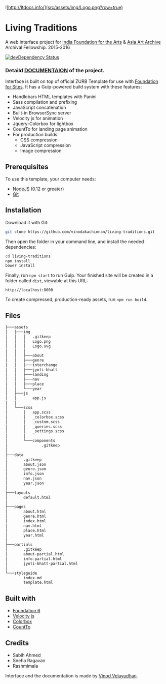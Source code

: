 ![http://ltdocs.info/](src/assets/img/Logo.png?row=true)

# Living Traditions

A web interface project for [India Foundation for the Arts](http://www.indiaifa.org/) & [Asia Art Archive](http://www.aaa.org.hk/) Archival Fellowship. 2015-2016

[![devDependency Status](https://david-dm.org/zurb/foundation-zurb-template/dev-status.svg)](https://david-dm.org/zurb/foundation-zurb-template#info=devDependencies)

### Detaild [DOCUMENTAION](https://vinodakachinnan.github.io/lt-docs/) of the project.

Interface is built on top of official ZURB Template for use with [Foundation for Sites](http://foundation.zurb.com/sites). It has a Gulp-powered build system with these features:

- Handlebars HTML templates with Panini
- Sass compilation and prefixing
- JavaScript concatenation
- Built-in BrowserSync server
- Velocity js for animation
- Jquery-Colorbox for lightbox
- CountTo for landing page animation
- For production builds:
  - CSS compression
  - JavaScript compression
  - Image compression

## Prerequisites

To use this template, your computer needs:

- [NodeJS](https://nodejs.org/en/) (0.12 or greater)
- [Git](https://git-scm.com/)

## Installation

Download it with Git:

```bash
git clone https://github.com/vinodakachinnan/living-traditions.git
```

Then open the folder in your command line, and install the needed dependencies:

```bash
cd living-traditions
npm install
bower install
```

Finally, run `npm start` to run Gulp. Your finished site will be created in a folder called `dist`, viewable at this URL:

```
http://localhost:8000
```

To create compressed, production-ready assets, run `npm run build`.

## Files

```txt
├───assets
│   ├───img
│   │   │   .gitkeep
│   │   │   Logo.png
│   │   │   Logo.svg
│   │   │
│   │   ├───about
│   │   ├───genre
│   │   ├───interchange
│   │   ├───jyoti-bhatt
│   │   ├───landing
│   │   ├───nav
│   │   ├───place
│   │   └───year
│   ├───js
│   │       app.js
│   │
│   └───scss
│       │   app.scss
│       │   _colorbox.scss
│       │   _custom.scss
│       │   _queries.scss
│       │   _settings.scss
│       │
│       └───components
│               .gitkeep
│
├───data
│       .gitkeep
│       about.json
│       genre.json
│       info.json
│       nav.json
│       year.json
│
├───layouts
│       default.html
│
├───pages
│       about.html
│       genre.html
│       index.html
│       nav.html
│       place.html
│       year.html
│
├───partials
│       .gitkeep
│       about-partial.html
│       info-partial.html
│       jyoti-bhatt-partial.html
│
└───styleguide
        index.md
        template.html
```

## Built with

* [Foundation 6](http://foundation.zurb.com/)
* [Velocity js](http://velocityjs.org/)
* [Colorbox](http://www.jacklmoore.com/colorbox/)
* [CountTo](https://github.com/mhuggins/jquery-countTo)

## Credits

* Sabih Ahmed
* Sneha Ragavan
* Rashmimala

Interface and the documentation is made by [Vinod Velayudhan](vinodaschinnan@gmail.com).
